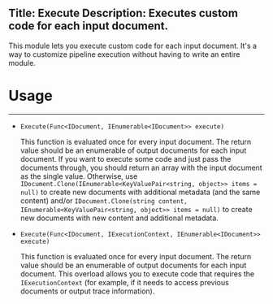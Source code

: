 Title: Execute
Description: Executes custom code for each input document.
---
This module lets you execute custom code for each input document. It's a way to customize pipeline execution without having to write an entire module.

# Usage
---

  - `Execute(Func<IDocument, IEnumerable<IDocument>> execute)`
  
    This function is evaluated once for every input document. The return value should be an enumerable of output documents for each input document. If you want to execute some code and just pass the documents through, you should return an array with the input document as the single value. Otherwise, use `IDocument.Clone(IEnumerable<KeyValuePair<string, object>> items = null)` to create new documents with additional metadata (and the same content) and/or `IDocument.Clone(string content, IEnumerable<KeyValuePair<string, object>> items = null)` to create new documents with new content and additional metadata. 
    
  - `Execute(Func<IDocument, IExecutionContext, IEnumerable<IDocument>> execute)`
  
    This function is evaluated once for every input document. The return value should be an enumerable of output documents for each input document. This overload allows you to execute code that requires the `IExecutionContext` (for example, if it needs to access previous documents or output trace information). 